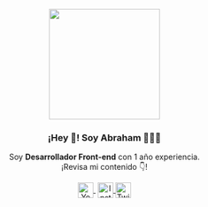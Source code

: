 <p align="center" width="300">
   <img align="center" width="200" src="https://pbs.twimg.com/profile_images/1373531356932800522/G5hsB2Ra_400x400.jpg" />
   <h3 align="center">¡Hey 👋! Soy Abraham 👨🏻‍💻</h3>
</p>

<p align="center">Soy <strong>Desarrollador Front-end</strong> con 1 año experiencia.<br />¡Revisa mi contenido 👇!</p>
<p align="center">
   <a href="https://www.youtube.com/channel/UCSWCFgE44F5GYHRVs7HX71w" target="blank" style='margin-right:4px'>
    <img align="center" src="https://cdn.jsdelivr.net/npm/simple-icons@3.0.1/icons/youtube.svg" alt="YouTube" height="28px" width="28px" />
  </a>
  <a href="https://www.instagram.com/abrahamhub24/" target="blank">
    <img align="center" src="https://cdn.jsdelivr.net/npm/simple-icons@3.0.1/icons/instagram.svg" alt="Instagram" height="28px" width="28px" />
  </a>
  <a href="https://twitter.com/abrahamhub24" target="blank">
    <img align="center" src="https://cdn.jsdelivr.net/npm/simple-icons@3.0.1/icons/twitter.svg" alt="Twitter" height="28px" width="28px" />
  </a>
</p>
